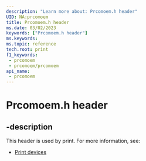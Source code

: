 ```yaml
---
description: "Learn more about: Prcomoem.h header"
UID: NA:prcomoem
title: Prcomoem.h header
ms.date: 03/02/2023
keywords: ["Prcomoem.h header"]
ms.keywords: 
ms.topic: reference
tech.root: print
f1_keywords:
 - prcomoem
 - prcomoem/prcomoem
api_name:
 - prcomoem
---
```


# Prcomoem.h header

## -description

This header is used by print. For more information, see:

- [Print devices](../_print/index.md)
